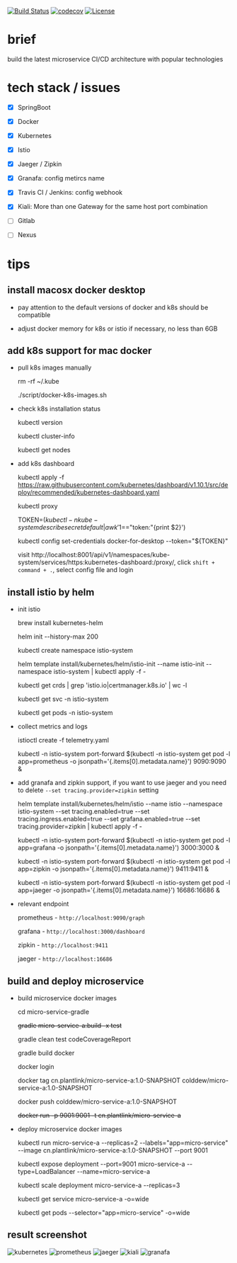 [![Build Status](https://travis-ci.org/colddew/micro-service-lab.svg?branch=master)](https://travis-ci.org/colddew/micro-service-lab)
[![codecov](https://codecov.io/gh/colddew/micro-service-lab/branch/master/graph/badge.svg)](https://codecov.io/gh/colddew/micro-service-lab)
[![License](http://img.shields.io/:license-mit-blue.svg?style=flat)](http://doge.mit-license.org)

# brief

build the latest microservice CI/CD architecture with popular technologies

# tech stack / issues

- [x] SpringBoot

- [x] Docker

- [x] Kubernetes

- [x] Istio

- [x] Jaeger / Zipkin

- [x] Granafa: config metircs name

- [x] Travis CI / Jenkins: config webhook

- [x] Kiali: More than one Gateway for the same host port combination

- [ ] Gitlab

- [ ] Nexus

# tips

## install macosx docker desktop

- pay attention to the default versions of docker and k8s should be compatible

- adjust docker memory for k8s or istio if necessary, no less than 6GB

## add k8s support for mac docker

- pull k8s images manually

  rm -rf ~/.kube

  ./script/docker-k8s-images.sh

- check k8s installation status

  kubectl version
  
  kubectl cluster-info
  
  kubectl get nodes
  
- add k8s dashboard

  kubectl apply -f https://raw.githubusercontent.com/kubernetes/dashboard/v1.10.1/src/deploy/recommended/kubernetes-dashboard.yaml

  kubectl proxy
  
  TOKEN=$(kubectl -n kube-system describe secret default| awk '$1=="token:"{print $2}')
  
  kubectl config set-credentials docker-for-desktop --token="${TOKEN}"
  
  visit http://localhost:8001/api/v1/namespaces/kube-system/services/https:kubernetes-dashboard:/proxy/, click `shift + command + .`, select config file and login

## install istio by helm

- init istio

  brew install kubernetes-helm
	
  helm init --history-max 200

  kubectl create namespace istio-system
  
  helm template install/kubernetes/helm/istio-init --name istio-init --namespace istio-system | kubectl apply -f -
  
  kubectl get crds | grep 'istio.io\|certmanager.k8s.io' | wc -l
  
  kubectl get svc -n istio-system
  
  kubectl get pods -n istio-system
  
- collect metrics and logs

  istioctl create -f telemetry.yaml
  
  kubectl -n istio-system port-forward $(kubectl -n istio-system get pod -l app=prometheus -o jsonpath='{.items[0].metadata.name}') 9090:9090 &
  
- add granafa and zipkin support, if you want to use jaeger and you need to delete `--set tracing.provider=zipkin` setting

  helm template install/kubernetes/helm/istio --name istio --namespace istio-system --set tracing.enabled=true --set tracing.ingress.enabled=true --set grafana.enabled=true --set tracing.provider=zipkin | kubectl apply -f -
  
  kubectl -n istio-system port-forward $(kubectl -n istio-system get pod -l app=grafana -o jsonpath='{.items[0].metadata.name}') 3000:3000 &
  
  kubectl -n istio-system port-forward $(kubectl -n istio-system get pod -l app=zipkin -o jsonpath='{.items[0].metadata.name}') 9411:9411 &
  
  kubectl -n istio-system port-forward $(kubectl -n istio-system get pod -l app=jaeger -o jsonpath='{.items[0].metadata.name}') 16686:16686 &
  
- relevant endpoint

  prometheus - `http://localhost:9090/graph`
  
  grafana - `http://localhost:3000/dashboard`
  
  zipkin - `http://localhost:9411`
  
  jaeger - `http://localhost:16686`
  
## build and deploy microservice
  
- build microservice docker images

  cd micro-service-gradle
    
  ~~gradle micro-service-a:build -x test~~
  
  gradle clean test codeCoverageReport
  
  gradle build docker
  
  docker login
  
  docker tag cn.plantlink/micro-service-a:1.0-SNAPSHOT colddew/micro-service-a:1.0-SNAPSHOT
    
  docker push colddew/micro-service-a:1.0-SNAPSHOT
    
  ~~docker run -p 9001:9001 -t cn.plantlink/micro-service-a~~

- deploy microservice docker images

  kubectl run micro-service-a --replicas=2 --labels="app=micro-service" --image cn.plantlink/micro-service-a:1.0-SNAPSHOT --port 9001
  
  kubectl expose deployment --port=9001 micro-service-a --type=LoadBalancer --name=micro-service-a
  
  kubectl scale deployment micro-service-a --replicas=3
  
  kubectl get service micro-service-a -o=wide
  
  kubectl get pods --selector="app=micro-service" -o=wide

## result screenshot
![kubernetes](https://github.com/colddew/micro-service-lab/blob/master/assets/kubernetes.png?raw=true)
![prometheus](https://github.com/colddew/micro-service-lab/blob/master/assets/prometheus.png?raw=true)
![jaeger](https://github.com/colddew/micro-service-lab/blob/master/assets/jaeger.png?raw=true)
![kiali](https://github.com/colddew/micro-service-lab/blob/master/assets/kiali.png?raw=true)
![granafa](https://github.com/colddew/micro-service-lab/blob/master/assets/granafa.?raw=true)
